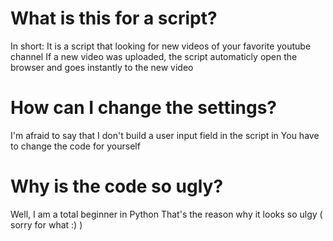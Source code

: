 # What is this for a script?

In short: It is a script that looking for new videos of your favorite youtube channel
If a new video was uploaded, the script automaticly open the browser and goes instantly to the new video

# How can I change the settings?

I'm afraid to say that I don't build a user input field in the script in
You have to change the code for yourself

# Why is the code so ugly?

Well, I am a total beginner in Python
That's the reason why it looks so ulgy ( sorry for what :) )
